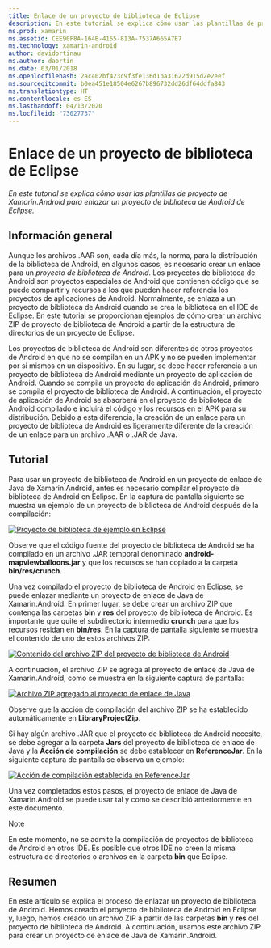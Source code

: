 ```yaml
---
title: Enlace de un proyecto de biblioteca de Eclipse
description: En este tutorial se explica cómo usar las plantillas de proyecto de Xamarin.Android para enlazar un proyecto de biblioteca de Android de Eclipse.
ms.prod: xamarin
ms.assetid: CEE90F8A-164B-4155-813A-7537A665A7E7
ms.technology: xamarin-android
author: davidortinau
ms.author: daortin
ms.date: 03/01/2018
ms.openlocfilehash: 2ac402bf423c9f3fe136d1ba31622d915d2e2eef
ms.sourcegitcommit: b0ea451e18504e6267b896732dd26df64ddfa843
ms.translationtype: HT
ms.contentlocale: es-ES
ms.lasthandoff: 04/13/2020
ms.locfileid: "73027737"
---
```

# <a name="binding-an-eclipse-library-project"></a>Enlace de un proyecto de biblioteca de Eclipse

_En este tutorial se explica cómo usar las plantillas de proyecto de Xamarin.Android para enlazar un proyecto de biblioteca de Android de Eclipse._

## <a name="overview"></a>Información general

Aunque los archivos .AAR son, cada día más, la norma, para la distribución de la biblioteca de Android, en algunos casos, es necesario crear un enlace para un *proyecto de biblioteca de Android*. Los proyectos de biblioteca de Android son proyectos especiales de Android que contienen código que se puede compartir y recursos a los que pueden hacer referencia los proyectos de aplicaciones de Android. Normalmente, se enlaza a un proyecto de biblioteca de Android cuando se crea la biblioteca en el IDE de Eclipse.
En este tutorial se proporcionan ejemplos de cómo crear un archivo ZIP de proyecto de biblioteca de Android a partir de la estructura de directorios de un proyecto de Eclipse.

Los proyectos de biblioteca de Android son diferentes de otros proyectos de Android en que no se compilan en un APK y no se pueden implementar por sí mismos en un dispositivo. En su lugar, se debe hacer referencia a un proyecto de biblioteca de Android mediante un proyecto de aplicación de Android. Cuando se compila un proyecto de aplicación de Android, primero se compila el proyecto de biblioteca de Android. A continuación, el proyecto de aplicación de Android se absorberá en el proyecto de biblioteca de Android compilado e incluirá el código y los recursos en el APK para su distribución. Debido a esta diferencia, la creación de un enlace para un proyecto de biblioteca de Android es ligeramente diferente de la creación de un enlace para un archivo .AAR o .JAR de Java.

## <a name="walkthrough"></a>Tutorial

Para usar un proyecto de biblioteca de Android en un proyecto de enlace de Java de Xamarin.Android, antes es necesario compilar el proyecto de biblioteca de Android en Eclipse. En la captura de pantalla siguiente se muestra un ejemplo de un proyecto de biblioteca de Android después de la compilación: 

[![Proyecto de biblioteca de ejemplo en Eclipse](binding-a-library-project-images/build-lib-in-eclipse.png)](binding-a-library-project-images/build-lib-in-eclipse.png#lightbox)

Observe que el código fuente del proyecto de biblioteca de Android se ha compilado en un archivo .JAR temporal denominado **android-mapviewballoons.jar** y que los recursos se han copiado a la carpeta **bin/res/crunch**. 

Una vez compilado el proyecto de biblioteca de Android en Eclipse, se puede enlazar mediante un proyecto de enlace de Java de Xamarin.Android. En primer lugar, se debe crear un archivo ZIP que contenga las carpetas **bin** y **res** del proyecto de biblioteca de Android. Es importante que quite el subdirectorio intermedio **crunch** para que los recursos residan en **bin/res**. En la captura de pantalla siguiente se muestra el contenido de uno de estos archivos ZIP: 

[![Contenido del archivo ZIP del proyecto de biblioteca de Android](binding-a-library-project-images/contents-of-zip-file.png)](binding-a-library-project-images/contents-of-zip-file.png#lightbox)

A continuación, el archivo ZIP se agrega al proyecto de enlace de Java de Xamarin.Android, como se muestra en la siguiente captura de pantalla:

[![Archivo ZIP agregado al proyecto de enlace de Java](binding-a-library-project-images/zip-in-binding-project.png)](binding-a-library-project-images/zip-in-binding-project.png#lightbox)

Observe que la acción de compilación del archivo ZIP se ha establecido automáticamente en **LibraryProjectZip**.

Si hay algún archivo .JAR que el proyecto de biblioteca de Android necesite, se debe agregar a la carpeta **Jars** del proyecto de biblioteca de enlace de Java y la **Acción de compilación** se debe establecer en **ReferenceJar**. En la siguiente captura de pantalla se observa un ejemplo: 

[![Acción de compilación establecida en ReferenceJar](binding-a-library-project-images/set-to-referencejar.png)](binding-a-library-project-images/set-to-referencejar.png#lightbox)

Una vez completados estos pasos, el proyecto de enlace de Java de Xamarin.Android se puede usar tal y como se describió anteriormente en este documento.

> [!NOTE]
> En este momento, no se admite la compilación de proyectos de biblioteca de Android en otros IDE. Es posible que otros IDE no creen la misma estructura de directorios o archivos en la carpeta **bin** que Eclipse. 

## <a name="summary"></a>Resumen

En este artículo se explica el proceso de enlazar un proyecto de biblioteca de Android. Hemos creado el proyecto de biblioteca de Android en Eclipse y, luego, hemos creado un archivo ZIP a partir de las carpetas **bin** y **res** del proyecto de biblioteca de Android. A continuación, usamos este archivo ZIP para crear un proyecto de enlace de Java de Xamarin.Android. 

